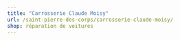 ```yaml
---
title: "Carrosserie Claude Moisy"
url: /saint-pierre-des-corps/carrosserie-claude-moisy/
shop: réparation de voitures
---
```

